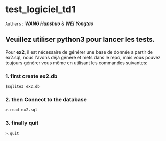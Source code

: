 # test_logiciel_td1
`Authers:`    ___WANG Hanshuo___ & ___WEI Yongtao___

## Veuillez utiliser **python3** pour lancer les tests.


Pour **ex2**, il est nécessaire de générer une base de donnée a partir de ex2.sql, nous l'avons déjà généré et mets dans le repo, mais vous pouvez toujours générer vous même en utilisant les commandes suivantes:

### 1. first create ex2.db

```
$sqlite3 ex2.db
```
### 2. then Connect to the database
```
>.read ex2.sql
```
### 3. finally quit
```
>.quit
```
